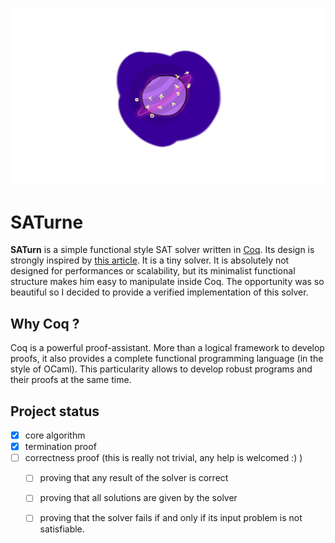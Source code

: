 ![logo](planet.png)

# SATurne

**SATurn** is a simple functional style SAT solver written in [Coq](https://coq.inria.fr/). Its design is strongly inspired by [this article](http://www.cse.chalmers.se/~algehed/blogpostsHTML/SAT.html). It is a tiny solver. It is absolutely not designed for performances or scalability, but its minimalist functional structure makes him easy to manipulate inside Coq. The opportunity was so beautiful so I decided to provide a verified implementation of this solver.

## Why Coq ?

Coq is a powerful proof-assistant. More than a logical framework to develop proofs, it also provides a complete functional programming language (in the style of OCaml). This particularity allows to develop robust programs and their proofs at the same time.

## Project status

+ [x] core algorithm
+ [x] termination proof
+ [ ] correctness proof (this is really not trivial, any help is welcomed :) )
  - [ ] proving that any result of the solver is correct
  - [ ] proving that all solutions are given by the solver
  - [ ] proving that the solver fails if and only if its input problem is not satisfiable.




